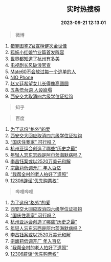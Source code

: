 <div align="center"><h2>实时热搜榜</h2><h4>2023-09-21 12:13:01</h4></div>

> 微博  

1. [猎罪图鉴2官宣檀健次金世佳](https://s.weibo.com/weibo?q=%23%E7%8C%8E%E7%BD%AA%E5%9B%BE%E9%89%B42%E5%AE%98%E5%AE%A3%E6%AA%80%E5%81%A5%E6%AC%A1%E9%87%91%E4%B8%96%E4%BD%B3%23&t=31&band_rank=1&Refer=top)<br />
2. [狐妖小红娘竹业篇首发阵容](https://s.weibo.com/weibo?q=%23%E7%8B%90%E5%A6%96%E5%B0%8F%E7%BA%A2%E5%A8%98%E7%AB%B9%E4%B8%9A%E7%AF%87%E9%A6%96%E5%8F%91%E9%98%B5%E5%AE%B9%23&t=31&band_rank=2&Refer=top)<br />
3. [世界都知道了杭州有多美](https://s.weibo.com/weibo?q=%23%E4%B8%96%E7%95%8C%E9%83%BD%E7%9F%A5%E9%81%93%E4%BA%86%E6%9D%AD%E5%B7%9E%E6%9C%89%E5%A4%9A%E7%BE%8E%23&t=31&band_rank=3&Refer=top)<br />
4. [电视剧长风破浪官宣](https://s.weibo.com/weibo?q=%23%E7%94%B5%E8%A7%86%E5%89%A7%E9%95%BF%E9%A3%8E%E7%A0%B4%E6%B5%AA%E5%AE%98%E5%AE%A3%23&t=31&band_rank=4&Refer=top)<br />
5. [Mate60不会放过每一个逃单的人](https://s.weibo.com/weibo?q=%23Mate60%E4%B8%8D%E4%BC%9A%E6%94%BE%E8%BF%87%E6%AF%8F%E4%B8%80%E4%B8%AA%E9%80%83%E5%8D%95%E7%9A%84%E4%BA%BA%23&t=31&band_rank=5&Refer=top)<br />
6. [NIO Phone](https://s.weibo.com/weibo?q=NIO%20Phone&t=31&band_rank=6&Refer=top)<br />
7. [赵又廷希望女儿长得像高圆圆](https://s.weibo.com/weibo?q=%23%E8%B5%B5%E5%8F%88%E5%BB%B7%E5%B8%8C%E6%9C%9B%E5%A5%B3%E5%84%BF%E9%95%BF%E5%BE%97%E5%83%8F%E9%AB%98%E5%9C%86%E5%9C%86%23&t=31&band_rank=7&Refer=top)<br />
8. [五条悟台词 人设崩塌](https://s.weibo.com/weibo?q=%E4%BA%94%E6%9D%A1%E6%82%9F%E5%8F%B0%E8%AF%8D%20%E4%BA%BA%E8%AE%BE%E5%B4%A9%E5%A1%8C&t=31&band_rank=8&Refer=top)<br />
9. [西安交大取消四六级学位证挂钩](https://s.weibo.com/weibo?q=%23%E8%A5%BF%E5%AE%89%E4%BA%A4%E5%A4%A7%E5%8F%96%E6%B6%88%E5%9B%9B%E5%85%AD%E7%BA%A7%E5%AD%A6%E4%BD%8D%E8%AF%81%E6%8C%82%E9%92%A9%23&t=31&band_rank=9&Refer=top)<br />

> 知乎  


> 百度  

1. [为了这份“格外”的爱](https://www.baidu.com/s?wd=%E4%B8%BA%E4%BA%86%E8%BF%99%E4%BB%BD%E2%80%9C%E6%A0%BC%E5%A4%96%E2%80%9D%E7%9A%84%E7%88%B1&sa=fyb_news&rsv_dl=fyb_news)<br />
2. [西安交大回应取消四六级学位证挂钩](https://www.baidu.com/s?wd=%E8%A5%BF%E5%AE%89%E4%BA%A4%E5%A4%A7%E5%9B%9E%E5%BA%94%E5%8F%96%E6%B6%88%E5%9B%9B%E5%85%AD%E7%BA%A7%E5%AD%A6%E4%BD%8D%E8%AF%81%E6%8C%82%E9%92%A9&sa=fyb_news&rsv_dl=fyb_news)<br />
3. [“国庆住我家” 可行吗？](https://www.baidu.com/s?wd=%E2%80%9C%E5%9B%BD%E5%BA%86%E4%BD%8F%E6%88%91%E5%AE%B6%E2%80%9D+%E5%8F%AF%E8%A1%8C%E5%90%97%EF%BC%9F&sa=fyb_news&rsv_dl=fyb_news)<br />
4. [杭州亚运会创造了哪些“历史之最”](https://www.baidu.com/s?wd=%E6%9D%AD%E5%B7%9E%E4%BA%9A%E8%BF%90%E4%BC%9A%E5%88%9B%E9%80%A0%E4%BA%86%E5%93%AA%E4%BA%9B%E2%80%9C%E5%8E%86%E5%8F%B2%E4%B9%8B%E6%9C%80%E2%80%9D&sa=fyb_news&rsv_dl=fyb_news)<br />
5. [年轻人忘东忘西是阿尔茨海默病吗？](https://www.baidu.com/s?wd=%E5%B9%B4%E8%BD%BB%E4%BA%BA%E5%BF%98%E4%B8%9C%E5%BF%98%E8%A5%BF%E6%98%AF%E9%98%BF%E5%B0%94%E8%8C%A8%E6%B5%B7%E9%BB%98%E7%97%85%E5%90%97%EF%BC%9F&sa=fyb_news&rsv_dl=fyb_news)<br />
6. [李昌钰案或以2520万美元和解](https://www.baidu.com/s?wd=%E6%9D%8E%E6%98%8C%E9%92%B0%E6%A1%88%E6%88%96%E4%BB%A52520%E4%B8%87%E7%BE%8E%E5%85%83%E5%92%8C%E8%A7%A3&sa=fyb_news&rsv_dl=fyb_news)<br />
7. [宗馥莉低调开厂 年入百亿](https://www.baidu.com/s?wd=%E5%AE%97%E9%A6%A5%E8%8E%89%E4%BD%8E%E8%B0%83%E5%BC%80%E5%8E%82+%E5%B9%B4%E5%85%A5%E7%99%BE%E4%BA%BF&sa=fyb_news&rsv_dl=fyb_news)<br />
8. [“我帮全村的老人拍好了遗照”](https://www.baidu.com/s?wd=%E2%80%9C%E6%88%91%E5%B8%AE%E5%85%A8%E6%9D%91%E7%9A%84%E8%80%81%E4%BA%BA%E6%8B%8D%E5%A5%BD%E4%BA%86%E9%81%97%E7%85%A7%E2%80%9D&sa=fyb_news&rsv_dl=fyb_news)<br />
9. [12306辟谣“优先购票权”](https://www.baidu.com/s?wd=12306%E8%BE%9F%E8%B0%A3%E2%80%9C%E4%BC%98%E5%85%88%E8%B4%AD%E7%A5%A8%E6%9D%83%E2%80%9D&sa=fyb_news&rsv_dl=fyb_news)<br />

> 哔哩哔哩  

1. [为了这份“格外”的爱](https://www.baidu.com/s?wd=%E4%B8%BA%E4%BA%86%E8%BF%99%E4%BB%BD%E2%80%9C%E6%A0%BC%E5%A4%96%E2%80%9D%E7%9A%84%E7%88%B1&sa=fyb_news&rsv_dl=fyb_news)<br />
2. [西安交大回应取消四六级学位证挂钩](https://www.baidu.com/s?wd=%E8%A5%BF%E5%AE%89%E4%BA%A4%E5%A4%A7%E5%9B%9E%E5%BA%94%E5%8F%96%E6%B6%88%E5%9B%9B%E5%85%AD%E7%BA%A7%E5%AD%A6%E4%BD%8D%E8%AF%81%E6%8C%82%E9%92%A9&sa=fyb_news&rsv_dl=fyb_news)<br />
3. [“国庆住我家” 可行吗？](https://www.baidu.com/s?wd=%E2%80%9C%E5%9B%BD%E5%BA%86%E4%BD%8F%E6%88%91%E5%AE%B6%E2%80%9D+%E5%8F%AF%E8%A1%8C%E5%90%97%EF%BC%9F&sa=fyb_news&rsv_dl=fyb_news)<br />
4. [杭州亚运会创造了哪些“历史之最”](https://www.baidu.com/s?wd=%E6%9D%AD%E5%B7%9E%E4%BA%9A%E8%BF%90%E4%BC%9A%E5%88%9B%E9%80%A0%E4%BA%86%E5%93%AA%E4%BA%9B%E2%80%9C%E5%8E%86%E5%8F%B2%E4%B9%8B%E6%9C%80%E2%80%9D&sa=fyb_news&rsv_dl=fyb_news)<br />
5. [年轻人忘东忘西是阿尔茨海默病吗？](https://www.baidu.com/s?wd=%E5%B9%B4%E8%BD%BB%E4%BA%BA%E5%BF%98%E4%B8%9C%E5%BF%98%E8%A5%BF%E6%98%AF%E9%98%BF%E5%B0%94%E8%8C%A8%E6%B5%B7%E9%BB%98%E7%97%85%E5%90%97%EF%BC%9F&sa=fyb_news&rsv_dl=fyb_news)<br />
6. [李昌钰案或以2520万美元和解](https://www.baidu.com/s?wd=%E6%9D%8E%E6%98%8C%E9%92%B0%E6%A1%88%E6%88%96%E4%BB%A52520%E4%B8%87%E7%BE%8E%E5%85%83%E5%92%8C%E8%A7%A3&sa=fyb_news&rsv_dl=fyb_news)<br />
7. [宗馥莉低调开厂 年入百亿](https://www.baidu.com/s?wd=%E5%AE%97%E9%A6%A5%E8%8E%89%E4%BD%8E%E8%B0%83%E5%BC%80%E5%8E%82+%E5%B9%B4%E5%85%A5%E7%99%BE%E4%BA%BF&sa=fyb_news&rsv_dl=fyb_news)<br />
8. [“我帮全村的老人拍好了遗照”](https://www.baidu.com/s?wd=%E2%80%9C%E6%88%91%E5%B8%AE%E5%85%A8%E6%9D%91%E7%9A%84%E8%80%81%E4%BA%BA%E6%8B%8D%E5%A5%BD%E4%BA%86%E9%81%97%E7%85%A7%E2%80%9D&sa=fyb_news&rsv_dl=fyb_news)<br />
9. [12306辟谣“优先购票权”](https://www.baidu.com/s?wd=12306%E8%BE%9F%E8%B0%A3%E2%80%9C%E4%BC%98%E5%85%88%E8%B4%AD%E7%A5%A8%E6%9D%83%E2%80%9D&sa=fyb_news&rsv_dl=fyb_news)<br />
